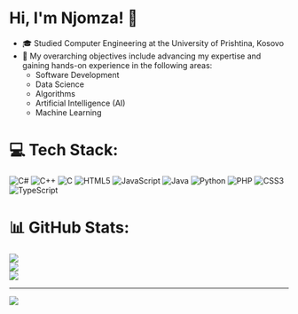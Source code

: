 # Hi, I'm Njomza! 👋

- 🎓 Studied Computer Engineering at the University of Prishtina, Kosovo 
- 💭 My overarching objectives include advancing my expertise and gaining hands-on experience in the following areas:
  - Software Development
  - Data Science
  - Algorithms
  - Artificial Intelligence (AI)
  - Machine Learning
  

# 💻 Tech Stack:
![C#](https://img.shields.io/badge/c%23-%23239120.svg?style=for-the-badge&logo=csharp&logoColor=white) ![C++](https://img.shields.io/badge/c++-%2300599C.svg?style=for-the-badge&logo=c%2B%2B&logoColor=white) ![C](https://img.shields.io/badge/c-%2300599C.svg?style=for-the-badge&logo=c&logoColor=white) ![HTML5](https://img.shields.io/badge/html5-%23E34F26.svg?style=for-the-badge&logo=html5&logoColor=white) ![JavaScript](https://img.shields.io/badge/javascript-%23323330.svg?style=for-the-badge&logo=javascript&logoColor=%23F7DF1E) ![Java](https://img.shields.io/badge/java-%23ED8B00.svg?style=for-the-badge&logo=openjdk&logoColor=white) ![Python](https://img.shields.io/badge/python-3670A0?style=for-the-badge&logo=python&logoColor=ffdd54) ![PHP](https://img.shields.io/badge/php-%23777BB4.svg?style=for-the-badge&logo=php&logoColor=white) ![CSS3](https://img.shields.io/badge/css3-%231572B6.svg?style=for-the-badge&logo=css3&logoColor=white) ![TypeScript](https://img.shields.io/badge/typescript-%23007ACC.svg?style=for-the-badge&logo=typescript&logoColor=white)
# 📊 GitHub Stats:
![](https://github-readme-stats.vercel.app/api?username=NjomzaRexhepi&theme=dark&hide_border=false&include_all_commits=false&count_private=false)<br/>
![](https://github-readme-streak-stats.herokuapp.com/?user=NjomzaRexhepi&theme=dark&hide_border=false)<br/>
![](https://github-readme-stats.vercel.app/api/top-langs/?username=NjomzaRexhepi&theme=dark&hide_border=false&include_all_commits=false&count_private=false&layout=compact)

---
[![](https://visitcount.itsvg.in/api?id=NjomzaRexhepi&icon=0&color=0)](https://visitcount.itsvg.in)

<!-- Proudly created with GPRM ( https://gprm.itsvg.in ) -->
